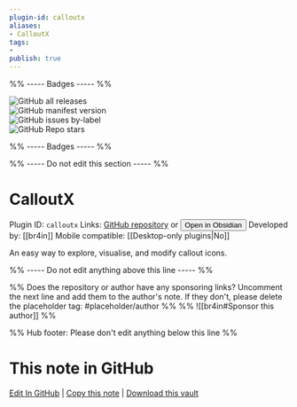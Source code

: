 ```yaml
---
plugin-id: calloutx
aliases:
- CalloutX
tags: 
- 
publish: true
---
```


%% ----- Badges ----- %%

![GitHub all releases](https://img.shields.io/github/downloads/br4in/calloutX/total?color=573E7A&logo=github&style=for-the-badge)   
![GitHub manifest version](https://img.shields.io/github/manifest-json/v/br4in/calloutX?color=573E7A&logo=github&style=for-the-badge)   
![GitHub issues by-label](https://img.shields.io/github/issues/br4in/calloutX/help%20wanted?color=573E7A&logo=github&style=for-the-badge)   
![GitHub Repo stars](https://img.shields.io/github/stars/br4in/calloutX?color=573E7A&logo=github&style=for-the-badge)

%% ----- Badges ----- %%

%% ----- Do not edit this section ----- %%

# CalloutX

Plugin ID: `calloutx`
Links: [GitHub repository](https://github.com/br4in/calloutX) or [<button id=HH>Open in Obsidian</button>](obsidian://show-plugin?id=calloutx)
Developed by: [[br4in]]
Mobile compatible: [[Desktop-only plugins|No]]

An easy way to explore, visualise, and modify callout icons.

%% ----- Do not edit anything above this line ----- %% 

%% Does the repository or author have any sponsoring links? Uncomment the next line and add them to the author's note. If they don't, please delete the placeholder tag: #placeholder/author %%
%% ![[br4in#Sponsor this author]] %%

%% Hub footer: Please don't edit anything below this line %%

# This note in GitHub

<span class="git-footer">[Edit In GitHub](https://github.dev/obsidian-community/obsidian-hub/blob/main/02%20-%20Community%20Expansions/02.05%20All%20Community%20Expansions/Plugins/calloutx.md "git-hub-edit-note") | [Copy this note](https://raw.githubusercontent.com/obsidian-community/obsidian-hub/main/02%20-%20Community%20Expansions/02.05%20All%20Community%20Expansions/Plugins/calloutx.md "git-hub-copy-note") | [Download this vault](https://github.com/obsidian-community/obsidian-hub/archive/refs/heads/main.zip "git-hub-download-vault") </span>
